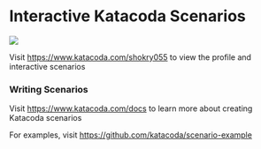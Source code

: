 # Interactive Katacoda Scenarios

[![](http://shields.katacoda.com/katacoda/shokry055/count.svg)](https://www.katacoda.com/shokry055 "Get your profile on Katacoda.com")

Visit https://www.katacoda.com/shokry055 to view the profile and interactive scenarios

### Writing Scenarios
Visit https://www.katacoda.com/docs to learn more about creating Katacoda scenarios

For examples, visit https://github.com/katacoda/scenario-example
